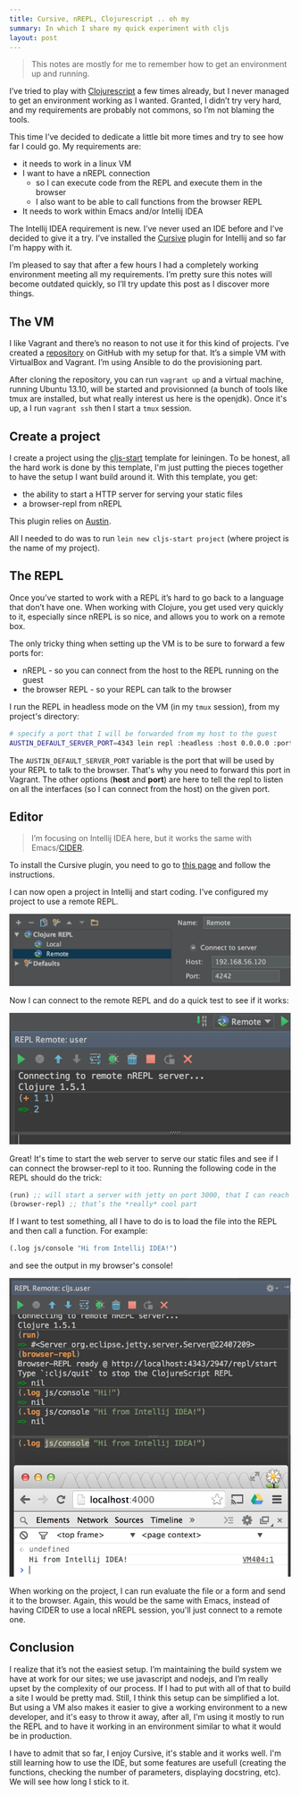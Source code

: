 ```yaml
---
title: Cursive, nREPL, Clojurescript .. oh my
summary: In which I share my quick experiment with cljs
layout: post
---
```

> This notes are mostly for me to remember how to get an environment up and running.

I’ve tried to play with [Clojurescript](https://github.com/clojure/clojurescript) a few times already, but I never managed to get an environment working as I wanted. Granted, I didn’t try very hard, and my requirements are probably not commons, so I’m not blaming the tools.

This time I’ve decided to dedicate a little bit more times and try to see how far I could go. My requirements are:

* it needs to work in a linux VM
* I want to have a nREPL connection
	* so I can execute code from the REPL and execute them in the browser
	* I also want to be able to call functions from the browser REPL
* It needs to work within Emacs and/or Intellij IDEA

The Intellij IDEA requirement is new. I’ve never used an IDE before and I’ve decided to give it a try. I’ve installed the [Cursive](http://cursiveclojure.com) plugin for Intellij and so far I'm happy with it.

I’m pleased to say that after a few hours I had a completely working environment meeting all my requirements. I’m pretty sure this notes will become outdated quickly, so I’ll try update this post as I discover more things.

## The VM

I like Vagrant and there’s no reason to not use it for this kind of projects. I’ve created a [repository](https://github.com/franckcuny/devbox) on GitHub with my setup for that. It’s a simple VM with VirtualBox and Vagrant. I’m using Ansible to do the provisioning part.

After cloning the repository, you can run `vagrant up` and a virtual machine, running Ubuntu 13.10, will be started and provisionned (a bunch of tools like tmux are installed, but what really interest us here is the openjdk). Once it's up, a I run `vagrant ssh` then I start a `tmux` session.

## Create a project

I create a project using the [cljs-start](https://github.com/magomimmo/cljs-start) template for leiningen. To be honest, all the hard work is done by this template, I'm just putting the pieces together to have the setup I want build around it. With this template, you get:

* the ability to start a HTTP server for serving your static files
* a browser-repl from nREPL

This plugin relies on [Austin](https://github.com/cemerick/austin).

All I needed to do was to run `lein new cljs-start project` (where project is the name of my project).

## The REPL

Once you’ve started to work with a REPL it’s hard to go back to a language that don’t have one. When working with Clojure, you get used very quickly to it, especially since nREPL is so nice, and allows you to work on a remote box.

The only tricky thing when setting up the VM is to be sure to forward a few ports for:

* nREPL - so you can connect from the host to the REPL running on the guest
* the browser REPL - so your REPL can talk to the browser

I run the REPL in headless mode on the VM (in my `tmux` session), from my project's directory:

```sh
# specify a port that I will be forwarded from my host to the guest
AUSTIN_DEFAULT_SERVER_PORT=4343 lein repl :headless :host 0.0.0.0 :port 4242
```

The `AUSTIN_DEFAULT_SERVER_PORT` variable is the port that will be used by your REPL to talk to the browser. That's why you need to forward this port in Vagrant. The other options (**host** and **port**) are here to tell the repl to listen on all the interfaces (so I can connect from the host) on the given port.

## Editor

> I’m focusing on Intellij IDEA here, but it works the same with Emacs/[CIDER](https://github.com/clojure-emacs/cider).

To install the Cursive plugin, you need to go to [this page](http://cursiveclojure.com/userguide/index.html) and follow the instructions. 

I can now open a project in Intellij and start coding. I've configured my project to use a remote REPL. 

![remote nrepl](/static/imgs/remote-nrepl.webp)

Now I can connect to the remote REPL and do a quick test to see if it works:

![test remote nrepl](/static/imgs/test-remote-nrepl.webp)

Great! It's time to start the web server to serve our static files and see if I can connect the browser-repl to it too. Running the following code in the REPL should do the trick:

```clj
(run) ;; will start a server with jetty on port 3000, that I can reach from port 4000
(browser-repl) ;; that’s the *really* cool part
```

If I want to test something, all I have to do is to load the file into the REPL and then call a function. For example:

```clj
(.log js/console "Hi from Intellij IDEA!")
```

and see the output in my browser's console!

![it works!](/static/imgs/nrepl-it-works.webp)

When working on the project, I can run evaluate the file or a form and send it to the browser. Again, this would be the same with Emacs, instead of having CIDER to use a local nREPL session, you'll just connect to a remote one.

## Conclusion

I realize that it’s not the easiest setup. I’m maintaining the build system we have at work for our sites; we use javascript and nodejs, and I’m really upset by the complexity of our process. If I had to put with all of that to build a site I would be pretty mad. Still, I think this setup can be simplified a lot. But using a VM also makes it easier to give a working environment to a new developer, and it's easy to throw it away, after all, I'm using it mostly to run the REPL and to have it working in an environment similar to what it would be in production.

I have to admit that so far, I enjoy Cursive, it's stable and it works well. I'm still learning how to use the IDE, but some features are usefull (creating the functions, checking the number of parameters, displaying docstring, etc). We will see how long I stick to it.
